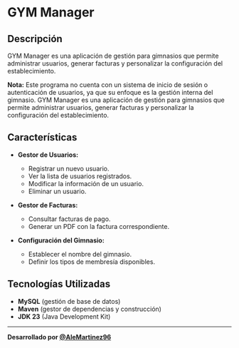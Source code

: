 # GYM Manager

## Descripción

GYM Manager es una aplicación de gestión para gimnasios que permite administrar usuarios, generar facturas y personalizar la configuración del establecimiento.

**Nota:** Este programa no cuenta con un sistema de inicio de sesión o autenticación de usuarios, ya que su enfoque es la gestión interna del gimnasio.
GYM Manager es una aplicación de gestión para gimnasios que permite administrar usuarios, generar facturas y personalizar la configuración del establecimiento.

## Características

- **Gestor de Usuarios:**

  - Registrar un nuevo usuario.
  - Ver la lista de usuarios registrados.
  - Modificar la información de un usuario.
  - Eliminar un usuario.

- **Gestor de Facturas:**

  - Consultar facturas de pago.
  - Generar un PDF con la factura correspondiente.

- **Configuración del Gimnasio:**

  - Establecer el nombre del gimnasio.
  - Definir los tipos de membresía disponibles.

## Tecnologías Utilizadas

- **MySQL** (gestión de base de datos)
- **Maven** (gestor de dependencias y construcción)
- **JDK 23** (Java Development Kit)

---

**Desarrollado por [@AleMartinez96](https://github.com/AleMartinez96)**

